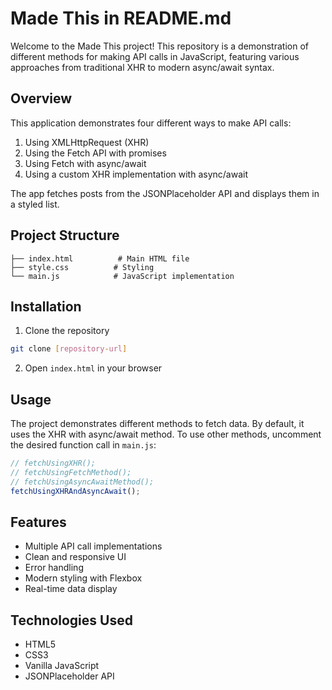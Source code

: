 # Made This in README.md

Welcome to the Made This project! This repository is a demonstration of different methods for making API calls in JavaScript, featuring various approaches from traditional XHR to modern async/await syntax.

## Overview

This application demonstrates four different ways to make API calls:

1. Using XMLHttpRequest (XHR)
2. Using the Fetch API with promises
3. Using Fetch with async/await
4. Using a custom XHR implementation with async/await

The app fetches posts from the JSONPlaceholder API and displays them in a styled list.

## Project Structure

```
├── index.html          # Main HTML file
├── style.css          # Styling
└── main.js            # JavaScript implementation
```

## Installation

1. Clone the repository
```bash
git clone [repository-url]
```

2. Open `index.html` in your browser

## Usage

The project demonstrates different methods to fetch data. By default, it uses the XHR with async/await method. To use other methods, uncomment the desired function call in `main.js`:

```javascript
// fetchUsingXHR();
// fetchUsingFetchMethod();
// fetchUsingAsyncAwaitMethod();
fetchUsingXHRAndAsyncAwait();
```

## Features

- Multiple API call implementations
- Clean and responsive UI
- Error handling
- Modern styling with Flexbox
- Real-time data display

## Technologies Used

- HTML5
- CSS3
- Vanilla JavaScript
- JSONPlaceholder API
